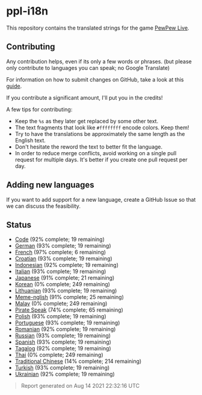 [//]: # "This file is automatically generated by generate_readme.py"
# ppl-i18n
This repository contains the translated strings for the game [PewPew Live](https://pewpew.live).
## Contributing
Any contribution helps, even if its only a few words or phrases.
(but please only contribute to languages you can speak; no Google Translate)

For information on how to submit changes on GitHub, take a look at this [guide](https://docs.github.com/en/free-pro-team@latest/github/managing-files-in-a-repository/editing-files-in-another-users-repository).

If you contribute a significant amount, I'll put you in the credits!

A few tips for contributing:
* Keep the `%s` as they later get replaced by some other text.
* The text fragments that look like `#ffffffff` encode colors. Keep them!
* Try to have the translations be approximately the same length as the English text.
* Don't hesitate the reword the text to better fit the language.
* In order to reduce merge conflicts, avoid working on a single pull request for multiple days. It's better if you create one pull request per day.
## Adding new languages
If you want to add support for a new language, create a GitHub Issue so that we can discuss
the feasibility.
## Status
* [Code](/translations/code.po) (92% complete; 19 remaining)
* [German](/translations/deu.po) (93% complete; 19 remaining)
* [French](/translations/fra.po) (97% complete; 6 remaining)
* [Croatian](/translations/hrv.po) (93% complete; 19 remaining)
* [Indonesian](/translations/ind.po) (92% complete; 19 remaining)
* [Italian](/translations/ita.po) (93% complete; 19 remaining)
* [Japanese](/translations/jpn.po) (91% complete; 21 remaining)
* [Korean](/translations/kor.po) (0% complete; 249 remaining)
* [Lithuanian](/translations/lit.po) (93% complete; 19 remaining)
* [Meme-nglish](/translations/meme.po) (91% complete; 25 remaining)
* [Malay](/translations/msa.po) (0% complete; 249 remaining)
* [Pirate Speak](/translations/pirate.po) (74% complete; 65 remaining)
* [Polish](/translations/pol.po) (93% complete; 19 remaining)
* [Portuguese](/translations/por.po) (93% complete; 19 remaining)
* [Romanian](/translations/ron.po) (92% complete; 19 remaining)
* [Russian](/translations/rus.po) (93% complete; 19 remaining)
* [Spanish](/translations/spa.po) (93% complete; 19 remaining)
* [Tagalog](/translations/tgl.po) (92% complete; 19 remaining)
* [Thai](/translations/tha.po) (0% complete; 249 remaining)
* [Traditional Chinese](/translations/cht.po) (14% complete; 214 remaining)
* [Turkish](/translations/tur.po) (93% complete; 19 remaining)
* [Ukrainian](/translations/ukr.po) (92% complete; 19 remaining)
> Report generated on Aug 14 2021 22:32:16 UTC